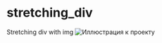 # stretching_div
Stretching div with img
![Иллюстрация к проекту](https://sun9-24.userapi.com/impg/TFbKreU5Cc7SuJVj41pRQp6nABr64WxjOlAAZg/XuiMVhyIB4c.jpg?size=0x0&quality=90&proxy=1&sign=ecf85275c0f35ade79a2280af022f57a)

